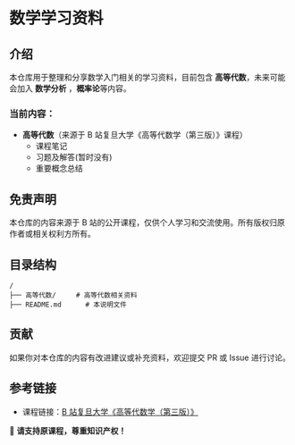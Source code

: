 # 数学学习资料

## 介绍

本仓库用于整理和分享数学入门相关的学习资料，目前包含 **高等代数**，未来可能会加入 **数学分析** ，**概率论**等内容。

### 当前内容：

- **高等代数**（来源于 B 站复旦大学《高等代数学（第三版）》课程）
  - 课程笔记
  - 习题及解答(暂时没有)
  - 重要概念总结

## 免责声明

本仓库的内容来源于 B 站的公开课程，仅供个人学习和交流使用。所有版权归原作者或相关权利方所有。

## 目录结构

```
/
├── 高等代数/     # 高等代数相关资料
├── README.md      # 本说明文件
```

## 贡献

如果你对本仓库的内容有改进建议或补充资料，欢迎提交 PR 或 Issue 进行讨论。

## 参考链接

- 课程链接：[B 站复旦大学《高等代数学（第三版）》](https://www.bilibili.com)

📌 **请支持原课程，尊重知识产权！**
